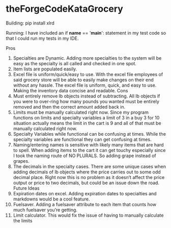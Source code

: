 # theForgeCodeKataGrocery

Building:
pip install xlrd

Running: I have included an if __name__ == '__main__': statement in my test code so that I could run my tests in my IDE.

Pros
1. Specialties are Dynamic. Adding more specialties to the system will be easy as the specialty is all called and checked in one spot. 
2.	Item lists are populated easily.
3.	Excel file is uniform/quick/easy to use. With the excel file employees of said grocery store will be able to easily make changes on their end without any hassle. The excel file is uniform, quick, and easy to use. Making the inventory data concise and readable.
Cons
1.	Must entirely remove lb objects instead of subtracting. All lb objects if you were to over-ring how many pounds you wanted must be entirely removed and then the correct amount added back in.
2.	Limits must be manually calculated right now. Since my program functions on limits and specialty variables a limit of 3 in a buy 3 for 10 situation actually means the limit in the cart is 9 and all of that must be manually calculated right now. 
3.	Specialty Variables while functional can be confusing at times. While the specialty variables are functional they can get confusing at times.
4.	Naming/entering names is sensitive with likely many items that are hard to spell. When adding items to the cart it can get touchy especially since I took the naming route of NO PLURALS. So adding grape instead of grapes.
5.	The decimals in the specialty cases. There are some unique cases when adding decimals of lb objects where the price carries out to some odd decimal place. Right now this is no problem as it doesn’t affect the price output or price to two decimals, but could be an issue down the road.
Future Ideas
1.	Expiration dates on excel. Adding expiration dates to specialties and markdowns would be a cool feature.
2.	Fuelsaver. Adding a fuelsaver attribute to each item that counts how much fuelsaver you’re getting. 
3.	Limit calculator. This would fix the issue of having to manually calculate the limits
